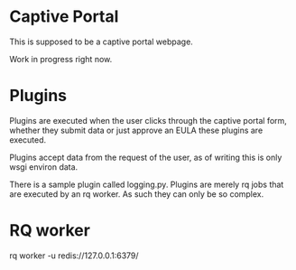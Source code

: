 # Captive Portal

This is supposed to be a captive portal webpage. 

Work in progress right now. 

# Plugins

Plugins are executed when the user clicks through the captive portal form, whether they submit data or just approve an EULA these plugins are executed. 

Plugins accept data from the request of the user, as of writing this is only wsgi environ data. 

There is a sample plugin called logging.py. Plugins are merely rq jobs that are executed by an rq worker. As such they can only be so complex.

# RQ worker

  rq worker -u redis://127.0.0.1:6379/
